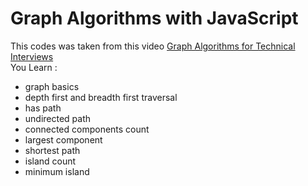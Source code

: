 # Graph Algorithms with JavaScript
This codes was taken from this video [Graph Algorithms for Technical Interviews](https://youtu.be/tWVWeAqZ0WU)  
You Learn :
- graph basics
- depth first and breadth first traversal
- has path
- undirected path
- connected components count
- largest component
- shortest path
- island count
- minimum island
